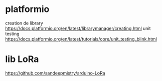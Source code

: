 # platformio
creation de library https://docs.platformio.org/en/latest/librarymanager/creating.html
unit testing https://docs.platformio.org/en/latest/tutorials/core/unit_testing_blink.html

# lib LoRa
https://github.com/sandeepmistry/arduino-LoRa
